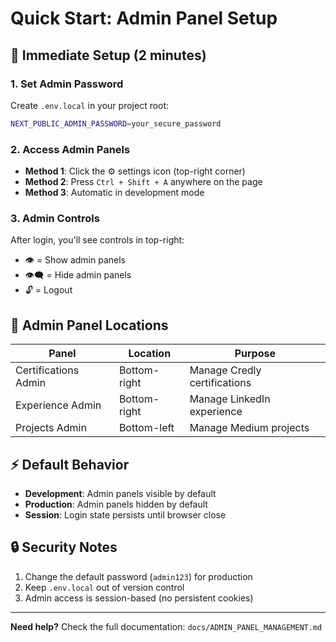 
# Quick Start: Admin Panel Setup

## 🚀 Immediate Setup (2 minutes)

### 1. Set Admin Password
Create `.env.local` in your project root:
```bash
NEXT_PUBLIC_ADMIN_PASSWORD=your_secure_password
```

### 2. Access Admin Panels
- **Method 1**: Click the ⚙️ settings icon (top-right corner)
- **Method 2**: Press `Ctrl + Shift + A` anywhere on the page
- **Method 3**: Automatic in development mode

### 3. Admin Controls
After login, you'll see controls in top-right:
- 👁️ = Show admin panels
- 👁️‍🗨️ = Hide admin panels
- 🔓 = Logout

## 📍 Admin Panel Locations

| Panel | Location | Purpose |
|-------|----------|---------|
| Certifications Admin | Bottom-right | Manage Credly certifications |
| Experience Admin | Bottom-right | Manage LinkedIn experience |
| Projects Admin | Bottom-left | Manage Medium projects |

## ⚡ Default Behavior

- **Development**: Admin panels visible by default
- **Production**: Admin panels hidden by default
- **Session**: Login state persists until browser close

## 🔒 Security Notes

1. Change the default password (`admin123`) for production
2. Keep `.env.local` out of version control
3. Admin access is session-based (no persistent cookies)

---

**Need help?** Check the full documentation: `docs/ADMIN_PANEL_MANAGEMENT.md`
